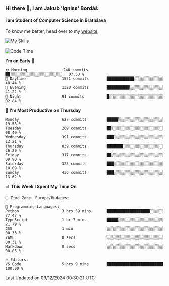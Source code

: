 ### Hi there 👋, I am Jakub 'igniss' Bordáš

#### I am Student of Computer Science in Bratislava
To know me better, head over to my [website](https://bordas.sk).

[![My Skills](https://skillicons.dev/icons?i=js,html,css,figma,svelte,java,kotlin,python,postgresql,typescript,nest,nodejs)](https://bordas.sk)


<!--START_SECTION:waka-->
![Code Time](http://img.shields.io/badge/Code%20Time-1%2C612%20hrs%205%20mins-blue)

**I'm an Early 🐤** 

```text
🌞 Morning                240 commits         ██░░░░░░░░░░░░░░░░░░░░░░░   07.50 % 
🌆 Daytime                1551 commits        ████████████░░░░░░░░░░░░░   48.44 % 
🌃 Evening                1320 commits        ██████████░░░░░░░░░░░░░░░   41.22 % 
🌙 Night                  91 commits          █░░░░░░░░░░░░░░░░░░░░░░░░   02.84 % 
```
📅 **I'm Most Productive on Thursday** 

```text
Monday                   627 commits         █████░░░░░░░░░░░░░░░░░░░░   19.58 % 
Tuesday                  269 commits         ██░░░░░░░░░░░░░░░░░░░░░░░   08.40 % 
Wednesday                391 commits         ███░░░░░░░░░░░░░░░░░░░░░░   12.21 % 
Thursday                 839 commits         ███████░░░░░░░░░░░░░░░░░░   26.20 % 
Friday                   317 commits         ██░░░░░░░░░░░░░░░░░░░░░░░   09.90 % 
Saturday                 323 commits         ███░░░░░░░░░░░░░░░░░░░░░░   10.09 % 
Sunday                   436 commits         ███░░░░░░░░░░░░░░░░░░░░░░   13.62 % 
```


📊 **This Week I Spent My Time On** 

```text
🕑︎ Time Zone: Europe/Budapest

💬 Programming Languages: 
Python                   3 hrs 59 mins       ███████████████████░░░░░░   77.47 % 
TypeScript               1 hr 7 mins         █████░░░░░░░░░░░░░░░░░░░░   21.79 % 
CSS                      1 min               ░░░░░░░░░░░░░░░░░░░░░░░░░   00.33 % 
YAML                     0 secs              ░░░░░░░░░░░░░░░░░░░░░░░░░   00.31 % 
Markdown                 0 secs              ░░░░░░░░░░░░░░░░░░░░░░░░░   00.05 % 

🔥 Editors: 
VS Code                  5 hrs 9 mins        █████████████████████████   100.00 % 
```


 Last Updated on 09/12/2024 00:30:21 UTC
<!--END_SECTION:waka-->
